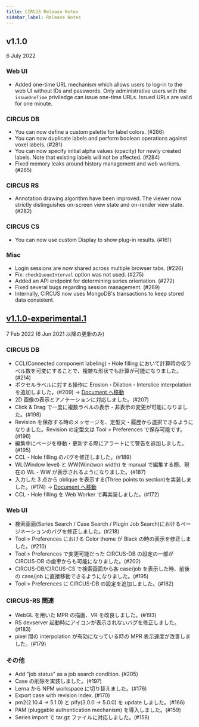 ```yaml
---
title: CIRCUS Release Notes
sidebar_label: Release Notes
---
```


## v1.1.0

6 July 2022

### Web UI

- Added one-time URL mechanism which allows users to log-in to the web UI without IDs and passwords. Only administrative users with the `issueOneTime` priviledge can issue one-time URLs. Issued URLs are valid for one minute.

### CIRCUS DB

- You can now define a custom palette for label colors. (#286)
- You can now duplicate labels and perform boolean operations against voxel labels. (#281)
- You can now specify initial alpha values (opacity) for newly created labels. Note that existing labels will not be affected. (#284)
- Fixed memory leaks around history management and web workers. (#285)

### CIRCUS RS

- Annotation drawing algorithm have been improved. The viewer now strictly distinguishes on-screen view state and on-render view state. (#282)

### CIRCUS CS

- You can now use custom Display to show plug-in results. (#161)

### Misc

- Login sessions are now shared across multiple browser tabs. (#226)
- Fix: `checkQueueInterval` option was not used. (#275)
- Added an API endpoint for determining series orientation. (#272)
- Fixed several bugs regarding session management. (#269)
- Internally, CIRCUS now uses MongoDB's transactions to keep stored data consistent.

## [v1.1.0-experimental.1](https://hub.docker.com/layers/circuscad/circus/1.1.0-experimental.1/images/sha256-f34b1a30eb6c951851d8e356b6f16583a13f8201fe8a1fd91f75eaf341a7ddea?context=explore)

7 Feb 2022 (6 Jun 2021 以降の更新のみ)

### CIRCUS DB

- CCL(Connected component labeling)・Hole filling において計算時の仮ラベル数を可変にすることで、複雑な形状でも計算が可能になりました。(#214)
- ボクセルラベルに対する操作に Erosion・Dilation・Interslice interpolation を追加しました。(#209) -> [Document へ移動](./users/case-detail#mathematical-morphology)
- 2D 画像の表示とアノテーションに対応しました。(#207)
- Click & Drag で一度に複数ラベルの表示・非表示の変更が可能になりました。(#198)
- Revision を保存する時のメッセージを、定型文・履歴から選択できるようになりました。Revision の定型文は Tool > Preferences で保存可能です。(#196)
- 編集中にページを移動・更新する際にアラートにて警告を追加しました。(#195)
- CCL・Hole filling のバグを修正しました。(#189)
- WL(Window level) と WW(Windwon width) を manual で編集する際、現在の WL・WW が表示されるようになりました。(#187)
- 入力した 3 点から oblique を表示する(Three points to section)を実装しました。(#174) -> [Document へ移動](./users/case-detail#oblique-断面の自動生成)
- CCL・Hole filling を Web Worker で再実装しました。(#172)

### Web UI

- 検索画面(Series Search / Case Search / Plugin Job Search)におけるページネーションのバグを修正しました。(#218)
- Tool > Preferences における Color theme が Black の時の表示を修正しました。(#210)
- Tool > Preferences で変更可能だった CIRCUS-DB の設定の一部が CIRCUS-DB の歯車からも可能になりました。(#202)
- CIRCUS-DB/CIRCUS-CS で検索画面から各 case/job を表示した時、前後の case/job に直接移動できるようになりました。(#195)
- Tool > Preferences に CIRCUS-DB の設定を追加しました。(#182)

### CIRCUS-RS 関連

- WebGL を用いた MPR の描画、VR を改良しました。(#193)
- RS devserver 起動時にアイコンが表示されないバグを修正しました。(#183)
- pixel 間の interpolation が有効になっている時の MPR 表示速度が改善しました。(#179)

### その他

- Add "job status" as a job search condition. (#205)
- Case の削除を実装しました。(#197)
- Lerna から NPM workspace に切り替えました。(#176)
- Export case with revision index. (#170)
- pm2(2.10.4 → 5.1.0) と pify(3.0.0 → 5.0.0) を update しました。(#166)
- PAM (pluggable authentication mechanism) を導入しました。(#159)
- Series import で tar.gz ファイルに対応しました。(#158)
